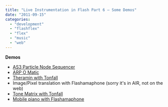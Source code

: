 ```yaml
---
title: "Live Instrumentation in Flash Part 6 – Some Demos"
date: "2011-09-15"
categories:
  - "development"
  - "flashflex"
  - "flex"
  - "music"
  - "web"
---
```


**Demos**

- [AS3 Particle Node Sequencer](http://blog.soulwire.co.uk/laboratory/flash/as3-tonfall-particle-node-sequencer)
- [ARP O Matic](http://plan8.se/work/the-arp-o-matic/)
- [Theramin with Tonfall](/labs/examples/tonfall/DemoTheremin.html)
- Image/Pixel translation with Flashamaphone (sorry it's in AIR, not on the web)
- [Tone Matrix with Tonfall](/labs/examples/tonfall/DemoToneMatrix.html)
- [Mobile piano with Flashamaphone](/labs/examples/impro)
